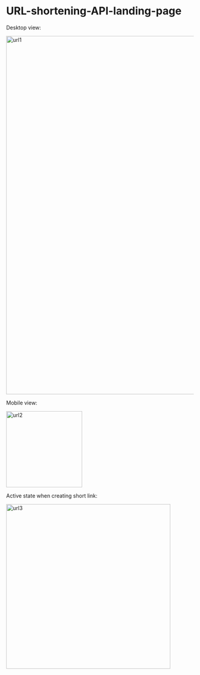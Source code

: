 # URL-shortening-API-landing-page

Desktop view:

<img width="960" alt="url1" src="https://user-images.githubusercontent.com/95523781/220839725-6f54b879-d53e-44a8-b5fa-f1d598dd6945.png">

Mobile view:

<img width="204" alt="url2" src="https://user-images.githubusercontent.com/95523781/220839738-872ce6de-06c0-4942-ba5e-a42fc87e9741.png">

Active state when creating short link:

<img width="441" alt="url3" src="https://user-images.githubusercontent.com/95523781/220839764-2b571e9f-3cfd-44f3-b594-a9236ff3f6ab.png">
